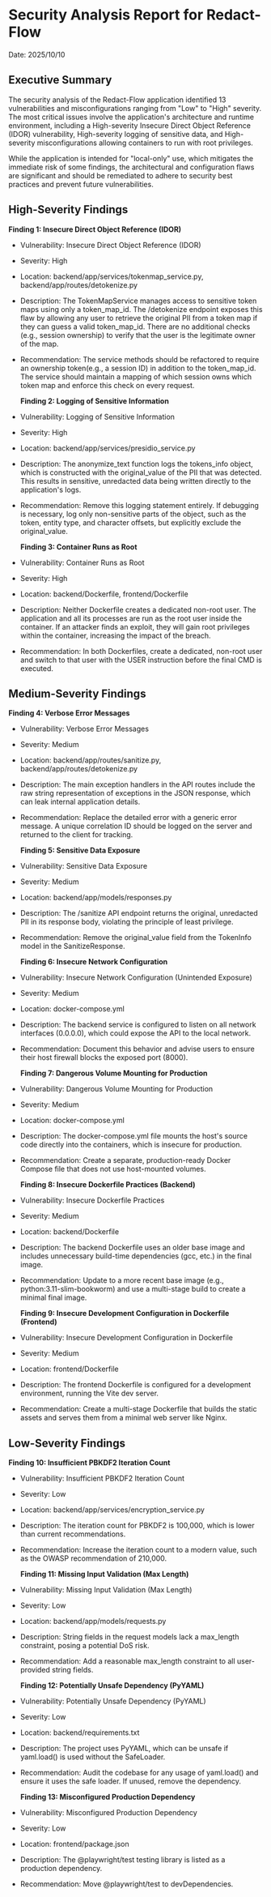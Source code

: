 # Security Analysis Report for Redact-Flow

  Date: 2025/10/10

## Executive Summary

  The security analysis of the Redact-Flow application identified 13 vulnerabilities and misconfigurations ranging from "Low" to "High" severity. The most critical issues involve the application's architecture and runtime environment, including a
  High-severity Insecure Direct Object Reference (IDOR) vulnerability, High-severity logging of sensitive data, and High-severity misconfigurations allowing containers to run with root privileges.

  While the application is intended for "local-only" use, which mitigates the immediate risk of some findings, the architectural and configuration flaws are significant and
  should be remediated to adhere to security best practices and prevent future vulnerabilities.

## High-Severity Findings

  **Finding 1: Insecure Direct Object Reference (IDOR)**

* Vulnerability: Insecure Direct Object Reference (IDOR)
* Severity: High
* Location: backend/app/services/tokenmap_service.py, backend/app/routes/detokenize.py  
* Description: The TokenMapService manages access to sensitive token maps using only a token_map_id. The /detokenize endpoint exposes this flaw by allowing any user to retrieve the original PII from a token map if they can guess a valid token_map_id. There are no additional checks (e.g., session ownership) to verify that the user is the legitimate owner of the map.
* Recommendation: The service methods should be refactored to require an ownership token(e.g., a session ID) in addition to the token_map_id. The service should maintain a mapping of which session owns which token map and enforce this check on every request.

  **Finding 2: Logging of Sensitive Information**

* Vulnerability: Logging of Sensitive Information
* Severity: High
* Location: backend/app/services/presidio_service.py
* Description: The anonymize_text function logs the tokens_info object, which is constructed with the original_value of the PII that was detected. This results in sensitive, unredacted data being written directly to the application's logs.
* Recommendation: Remove this logging statement entirely. If debugging is necessary, log only non-sensitive parts of the object, such as the token, entity type, and character offsets, but explicitly exclude the original_value.

  **Finding 3: Container Runs as Root**

* Vulnerability: Container Runs as Root
* Severity: High
* Location: backend/Dockerfile, frontend/Dockerfile
* Description: Neither Dockerfile creates a dedicated non-root user. The application and all its processes are run as the root user inside the container. If an attacker finds an exploit, they will gain root privileges within the container, increasing the impact of the breach.
* Recommendation: In both Dockerfiles, create a dedicated, non-root user and switch to that user with the USER instruction before the final CMD is executed.

## Medium-Severity Findings

  **Finding 4: Verbose Error Messages**

* Vulnerability: Verbose Error Messages
* Severity: Medium
* Location: backend/app/routes/sanitize.py, backend/app/routes/detokenize.py
* Description: The main exception handlers in the API routes include the raw string representation of exceptions in the JSON response, which can leak internal application details.
* Recommendation: Replace the detailed error with a generic error message. A unique correlation ID should be logged on the server and returned to the client for tracking.

  **Finding 5: Sensitive Data Exposure**

* Vulnerability: Sensitive Data Exposure
* Severity: Medium
* Location: backend/app/models/responses.py
* Description: The /sanitize API endpoint returns the original, unredacted PII in its response body, violating the principle of least privilege.
* Recommendation: Remove the original_value field from the TokenInfo model in the SanitizeResponse.

  **Finding 6: Insecure Network Configuration**

* Vulnerability: Insecure Network Configuration (Unintended Exposure)
* Severity: Medium
* Location: docker-compose.yml
* Description: The backend service is configured to listen on all network interfaces (0.0.0.0), which could expose the API to the local network.
* Recommendation: Document this behavior and advise users to ensure their host firewall blocks the exposed port (8000).

  **Finding 7: Dangerous Volume Mounting for Production**

* Vulnerability: Dangerous Volume Mounting for Production
* Severity: Medium
* Location: docker-compose.yml
* Description: The docker-compose.yml file mounts the host's source code directly into the containers, which is insecure for production.
* Recommendation: Create a separate, production-ready Docker Compose file that does not use host-mounted volumes.

  **Finding 8: Insecure Dockerfile Practices (Backend)**

* Vulnerability: Insecure Dockerfile Practices
* Severity: Medium
* Location: backend/Dockerfile
* Description: The backend Dockerfile uses an older base image and includes unnecessary build-time dependencies (gcc, etc.) in the final image.
* Recommendation: Update to a more recent base image (e.g., python:3.11-slim-bookworm) and use a multi-stage build to create a minimal final image.

  **Finding 9: Insecure Development Configuration in Dockerfile (Frontend)**

* Vulnerability: Insecure Development Configuration in Dockerfile
* Severity: Medium
* Location: frontend/Dockerfile
* Description: The frontend Dockerfile is configured for a development environment, running the Vite dev server.
* Recommendation: Create a multi-stage Dockerfile that builds the static assets and serves them from a minimal web server like Nginx.

## Low-Severity Findings

  **Finding 10: Insufficient PBKDF2 Iteration Count**

* Vulnerability: Insufficient PBKDF2 Iteration Count
* Severity: Low
* Location: backend/app/services/encryption_service.py
* Description: The iteration count for PBKDF2 is 100,000, which is lower than current recommendations.
* Recommendation: Increase the iteration count to a modern value, such as the OWASP recommendation of 210,000.

  **Finding 11: Missing Input Validation (Max Length)**

* Vulnerability: Missing Input Validation (Max Length)
* Severity: Low
* Location: backend/app/models/requests.py
* Description: String fields in the request models lack a max_length constraint, posing a potential DoS risk.
* Recommendation: Add a reasonable max_length constraint to all user-provided string fields.

  **Finding 12: Potentially Unsafe Dependency (PyYAML)**

* Vulnerability: Potentially Unsafe Dependency (PyYAML)
* Severity: Low
* Location: backend/requirements.txt
* Description: The project uses PyYAML, which can be unsafe if yaml.load() is used without the SafeLoader.
* Recommendation: Audit the codebase for any usage of yaml.load() and ensure it uses the safe loader. If unused, remove the dependency.

  **Finding 13: Misconfigured Production Dependency**

* Vulnerability: Misconfigured Production Dependency
* Severity: Low
* Location: frontend/package.json
* Description: The @playwright/test testing library is listed as a production dependency.
* Recommendation: Move @playwright/test to devDependencies.
